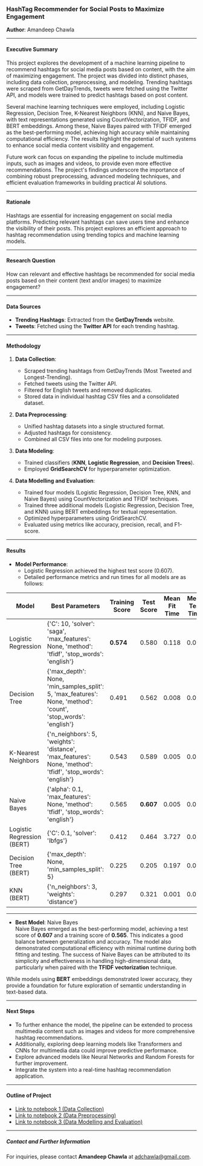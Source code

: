 ### HashTag Recommender for Social Posts to Maximize Engagement

**Author**: Amandeep Chawla

---

#### Executive Summary
This project explores the development of a machine learning pipeline to recommend hashtags for social media posts based on content, with the aim of maximizing engagement. The project was divided into distinct phases, including data collection, preprocessing, and modeling. Trending hashtags were scraped from GetDayTrends, tweets were fetched using the Twitter API, and models were trained to predict hashtags based on post content.

Several machine learning techniques were employed, including Logistic Regression, Decision Tree, K-Nearest Neighbors (KNN), and Naive Bayes, with text representations generated using CountVectorization, TFIDF, and BERT embeddings. Among these, Naive Bayes paired with TFIDF emerged as the best-performing model, achieving high accuracy while maintaining computational efficiency. The results highlight the potential of such systems to enhance social media content visibility and engagement.

Future work can focus on expanding the pipeline to include multimedia inputs, such as images and videos, to provide even more effective recommendations. The project's findings underscore the importance of combining robust preprocessing, advanced modeling techniques, and efficient evaluation frameworks in building practical AI solutions.

---

#### Rationale
Hashtags are essential for increasing engagement on social media platforms. Predicting relevant hashtags can save users time and enhance the visibility of their posts. This project explores an efficient approach to hashtag recommendation using trending topics and machine learning models.

---

#### Research Question
How can relevant and effective hashtags be recommended for social media posts based on their content (text and/or images) to maximize engagement?

---

#### Data Sources
- **Trending Hashtags**: Extracted from the **GetDayTrends** website.
- **Tweets**: Fetched using the **Twitter API** for each trending hashtag.

---

#### Methodology
1. **Data Collection**:
    - Scraped trending hashtags from GetDayTrends (Most Tweeted and Longest-Trending).
    - Fetched tweets using the Twitter API.
    - Filtered for English tweets and removed duplicates.
    - Stored data in individual hashtag CSV files and a consolidated dataset.

2. **Data Preprocessing**:
    - Unified hashtag datasets into a single structured format.
    - Adjusted hashtags for consistency.
    - Combined all CSV files into one for modeling purposes.

3. **Data Modeling**:
   - Trained classifiers (**KNN**, **Logistic Regression**, and **Decision Trees**).
   - Employed **GridSearchCV** for hyperparameter optimization.

4. **Data Modelling and Evaluation**:
    - Trained four models (Logistic Regression, Decision Tree, KNN, and Naive Bayes) using CountVectorization and TFIDF techniques.
    - Trained three additional models (Logistic Regression, Decision Tree, and KNN) using BERT embeddings for textual representation.
    - Optimized hyperparameters using GridSearchCV.
    - Evaluated using metrics like accuracy, precision, recall, and F1-score.

---

#### Results
- **Model Performance**:
  - Logistic Regression achieved the highest test score (0.607).
  - Detailed performance metrics and run times for all models are as follows:

| Model                  | Best Parameters                              | Training Score | Test Score | Mean Fit Time | Mean Test Time |
|------------------------|----------------------------------------------|----------------|------------|---------------|----------------|
| Logistic Regression    | {'C': 10, 'solver': 'saga', 'max_features': None, 'method': 'tfidf', 'stop_words': 'english'} | **0.574**         | 0.580      | 0.118         | 0.003          |
| Decision Tree          | {'max_depth': None, 'min_samples_split': 5, 'max_features': None, 'method': 'count', 'stop_words': 'english'}| 0.491         | 0.562      | 0.008         | 0.002          |
| K-Nearest Neighbors    | {'n_neighbors': 5, 'weights': 'distance', 'max_features': None, 'method': 'tfidf', 'stop_words': 'english'}              | 0.543         | 0.589      | 0.005         | 0.004          |
| Naive Bayes           | {'alpha': 0.1, 'max_features': None, 'method': 'tfidf', 'stop_words': 'english'}            | 0.565         | **0.607**      | 0.005         | 0.002          |
| Logistic Regression (BERT) | {'C': 0.1, 'solver': 'lbfgs'} | 0.412         | 0.464      | 3.727         | 0.002          |
| Decision Tree (BERT)    | {'max_depth': None, 'min_samples_split': 5} | 0.225         | 0.205      | 0.197         | 0.001          |
| KNN (BERT)      | {'n_neighbors': 3, 'weights': 'distance'} | 0.297         | 0.321      | 0.001         | 0.018          |  

---


- **Best Model**: Naive Bayes  
Naive Bayes emerged as the best-performing model, achieving a test score of **0.607** and a training score of **0.565**. This indicates a good balance between generalization and accuracy. The model also demonstrated computational efficiency with minimal runtime during both fitting and testing. The success of Naive Bayes can be attributed to its simplicity and effectiveness in handling high-dimensional data, particularly when paired with the **TFIDF vectorization** technique.

While models using **BERT** embeddings demonstrated lower accuracy, they provide a foundation for future exploration of semantic understanding in text-based data.

---

#### Next Steps
- To further enhance the model, the pipeline can be extended to process multimedia content such as images and videos for more comprehensive hashtag recommendations.
- Additionally, exploring deep learning models like Transformers and CNNs for multimedia data could improve predictive performance.
- Explore advanced models like Neural Networks and Random Forests for further improvement.
- Integrate the system into a real-time hashtag recommendation application.

---

#### Outline of Project

- [Link to notebook 1 (Data Collection)](./notebooks/01_DataCollection.ipynb)
- [Link to notebook 2 (Data Preprocessing)](./notebooks/02_DataPreprocessing.ipynb)
- [Link to notebook 3 (Data Modelling and Evaluation)](./notebooks/03_DataModellingAndEvaluation.ipynb)

---

##### Contact and Further Information
For inquiries, please contact **Amandeep Chawla** at [adchawla@gmail.com](mailto:adchawla@gmail.com).

